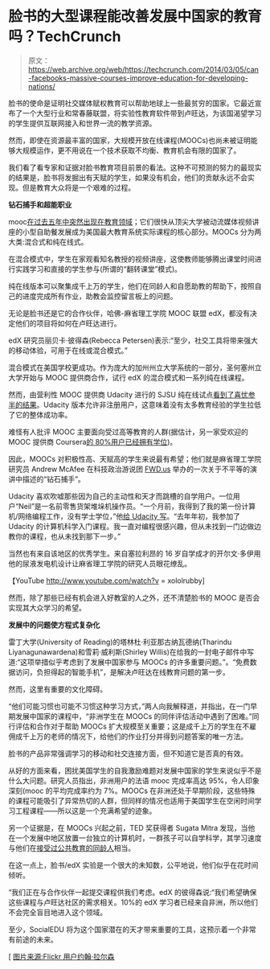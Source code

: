 # 脸书的大型课程能改善发展中国家的教育吗？TechCrunch

> 原文：<https://web.archive.org/web/https://techcrunch.com/2014/03/05/can-facebooks-massive-courses-improve-education-for-developing-nations/>

脸书的使命是证明社交媒体赋权教育可以帮助地球上一些最贫穷的国家。它最近宣布了一个大型行业和常春藤联盟，将实验性教育软件带到卢旺达，为该国渴望学习的学生提供互联网接入和世界一流的教学资源。

然而，即使在资源最丰富的国家，大规模开放在线课程(MOOCs)也尚未被证明能够大规模运作，更不用说在一个技术获取不均衡、教育机会有限的国家了。

我们看了看专家和证据对脸书教育项目前景的看法。这种不可预测的努力的最现实的结果是，脸书将发掘出有天赋的学生，如果没有机会，他们的贡献永远不会实现。但是教育大众将是一个艰难的过程。

**钻石捕手和超能职业**

mooc[在过去五年中突然出现在教育领域](https://web.archive.org/web/20221006215028/https://beta.techcrunch.com/2013/02/11/a-huge-month-online-education-is-replacing-physical-colleges-at-a-crazy-fast-pace/)；它们很快从顶尖大学被动流媒体视频讲座的小型自助餐发展成为美国最大教育系统实际课程的核心部分。MOOCs 分为两大类:混合式和纯在线式。

在混合模式中，学生在家观看知名教授的视频讲座，这使教师能够腾出课堂时间进行实践学习和直接的学生参与(所谓的“翻转课堂”模式)。

纯在线版本可以聚集成千上万的学生，他们在同龄人和自愿助教的帮助下，按照自己的进度完成所有作业，助教会监控留言板上的问题。

无论是脸书还是它的合作伙伴，哈佛-麻省理工学院 MOOC 联盟 edX，都没有决定他们的项目将如何在卢旺达进行。

edX 研究员丽贝卡·彼得森(Rebecca Petersen)表示:“至少，社交工具将带来强大的移动体验，可用于在线或混合模式。”

混合模式在美国学校更成功。作为庞大的加州州立大学系统的一部分，圣何塞州立大学开始与 MOOC 提供商合作，试行 edX 的混合模式和一系列纯在线课程。

然而，由营利性 MOOC 提供商 Udacity 进行的 SJSU 纯在线试点[看到了喜忧参半的结果](https://web.archive.org/web/20221006215028/https://beta.techcrunch.com/2013/08/28/californias-online-college-pilot-proves-successful-after-poor-results-in-1st-semester/)。Udacity 版本允许非注册用户，这意味着没有太多教育经验的学生拉低了它的整体成功率。

难怪有人批评 MOOC 主要面向受过高等教育的人群(据估计，另一家受欢迎的 MOOC 提供商 Coursera[的 80%用户已经拥有学位](https://web.archive.org/web/20221006215028/http://online.wsj.com/news/articles/SB10001424052702304337404579210333924340594))。

因此，MOOCs 对积极性高、天赋高的学生来说最有希望；他们就是麻省理工学院研究员 Andrew McAfee 在科技政治游说团 [FWD.us](https://web.archive.org/web/20221006215028/http://fwd.us/) 举办的一次关于不平等的演讲中描述的“钻石捕手”。

Udacity 喜欢吹嘘那些因为自己的主动性和天才而跳槽的自学用户。一位用户“Neil”是一名前零售货架堆垛机操作员。“一个月前，我得到了我的第一份计算机/网络编程工作，没有学士学位，”他[给 Udacity 写](https://web.archive.org/web/20221006215028/http://blog.udacity.com/2013/07/neil-shelf-stacker-to-software-engineer.html?m=1)。“去年年初，我参加了 Udacity 的计算机科学入门课程。我一直对编程很感兴趣，但从未找到一门边做边教你的课程，也从未找到那下一步。”

当然也有来自该地区的优秀学生。来自塞拉利昂的 16 岁自学成才的开尔文·多伊用他的尿液发电机设计让麻省理工学院的研究人员眼花缭乱。

【YouTube http://www.youtube.com/watch?v = xololrubby]

然而，除了那些已经有机会进入好教室的人之外，还不清楚脸书的 MOOC 是否会实现其大众学习的希望。

**发展中的问题使方程式复杂化**

雷丁大学(University of Reading)的塔林杜·利亚那古纳瓦德纳(Tharindu Liyanagunawardena)和雪莉·威利斯(Shirley Willis)在给我的一封电子邮件中写道:“这项举措似乎考虑到了发展中国家参与 MOOCs 的许多重要问题。”。“免费数据访问，负担得起的智能手机”，是解决卢旺达在线教育问题的第一步。

然而，这里有重要的文化障碍。

“他们可能习惯也可能不习惯这种学习方式，”两人向我解释道，并指出，在一门早期发展中国家的课程中，“非洲学生在 MOOCs 的同伴评估活动中遇到了困难。”同行评估和合作对于帮助 MOOCs 扩大规模至关重要；这是成千上万的学生在不雇佣成千上万的老师的情况下，给他们的作业打分并得到问题答案的唯一方法。

脸书的产品非常强调学习的移动和社交连接方面，但不知道它是否真的有效。

从好的方面来看，困扰美国学生的自我激励难题对发展中国家的学生来说似乎不是什么大问题。研究人员指出，非洲用户的法语 mooc 完成率高达 95%，令人印象深刻(mooc 的平均完成率约为 7%。MOOCs 在非洲还处于早期阶段，这些特殊的课程可能吸引了异常热切的人群，但同样的情况也适用于美国学生在空闲时间学习工程课程——所以这是一个充满希望的迹象。

另一个证据是，在 MOOCs 兴起之前，TED 奖获得者 Sugata Mitra 发现，当他在一个发展中地区放置一台独立的计算机时，一群孩子可以自学科学，其学习速度与他们在[接受过公共教育的同龄人](https://web.archive.org/web/20221006215028/http://www.cnn.com/2011/OPINION/06/09/computers.replace.teachers/)相当。

在这一点上，脸书/edX 实验是一个很大的未知数，公平地说，他们似乎在花时间倾听。

“我们正在与合作伙伴一起提交课程供我们考虑。edX 的彼得森说:“我们希望确保这些课程与卢旺达社区的需求相关。10%的 edX 学习者已经来自非洲，所以他们不会完全盲目地进入这个领域。

至少，SocialEDU 将为这个国家潜在的天才带来重要的工具，这预示着一个非常有前途的未来。

[ [图片来源:Flickr 用户约翰·拉尔森](https://web.archive.org/web/20221006215028/http://wp.me/p1FaB8-4394)